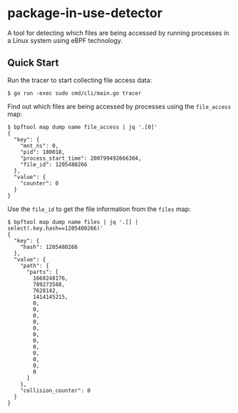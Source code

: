 # package-in-use-detector

A tool for detecting which files are being accessed by running processes in a Linux system using eBPF technology.

## Quick Start

Run the tracer to start collecting file access data:

```
$ go run -exec sudo cmd/cli/main.go tracer
```

Find out which files are being accessed by processes using the `file_access` map:

```
$ bpftool map dump name file_access | jq '.[0]'
{
  "key": {
    "mnt_ns": 0,
    "pid": 180018,
    "process_start_time": 200799492666304,
    "file_id": 1205480266
  },
  "value": {
    "counter": 0
  }
}
```

Use the `file_id` to get the file information from the `files` map:

```
$ bpftool map dump name files | jq '.[] | select(.key.hash==1205480266)'
{
  "key": {
    "hash": 1205480266
  },
  "value": {
    "path": {
      "parts": [
        1668248176,
        789273588,
        7628142,
        1414145215,
        0,
        0,
        0,
        0,
        0,
        0,
        0,
        0,
        0,
        0,
        0,
        0
      ]
    },
    "collision_counter": 0
  }
}
```
